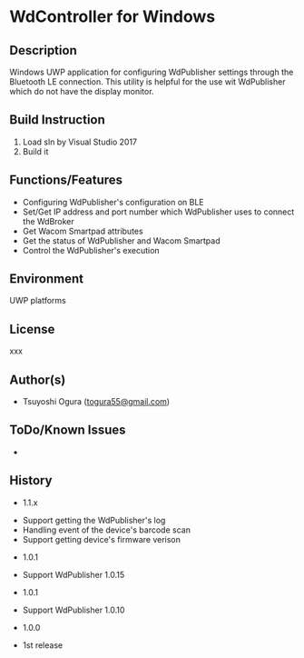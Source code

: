 # WdController for Windows
## Description
Windows UWP application for configuring WdPublisher settings through the Bluetooth LE connection. This utility is helpful for the use wit WdPublisher which do not have the display monitor.  
## Build Instruction
1. Load sln by Visual Studio 2017   
2. Build it   
## Functions/Features  
- Configuring WdPublisher's configuration on BLE  
- Set/Get IP address and port number which WdPublisher uses to connect the WdBroker
- Get Wacom Smartpad attributes
- Get the status of WdPublisher and Wacom Smartpad
- Control the WdPublisher's execution
## Environment
UWP platforms  
## License
xxx  
## Author(s)
* Tsuyoshi Ogura (togura55@gmail.com)  
## ToDo/Known Issues
*   
## History
* 1.1.x  
- Support getting the WdPublisher's log  
- Handling event of the device's barcode scan  
- Support getting device's firmware verison  
* 1.0.1 
 - Support WdPublisher 1.0.15
* 1.0.1 
 - Support WdPublisher 1.0.10
* 1.0.0
 - 1st release
